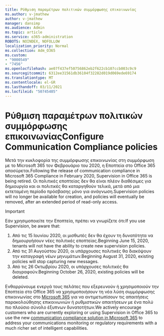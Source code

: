```yaml
---
title: Ρύθμιση παραμέτρων πολιτικών συμμόρφωσης επικοινωνίας
ms.author: v-jmathew
author: v-jmathew
manager: dansimp
ms.audience: Admin
ms.topic: article
ms.service: o365-administration
ROBOTS: NOINDEX, NOFOLLOW
localization_priority: Normal
ms.collection: Adm_O365
ms.custom:
- "9000549"
- "7456"
ms.openlocfilehash: ae07f437ef50756862eb2f622cb107ccb003c9c9
ms.sourcegitcommit: 6312ee31561db36104f32282d019d069ede69174
ms.translationtype: MT
ms.contentlocale: el-GR
ms.lasthandoff: 03/11/2021
ms.locfileid: "50745405"
---
```

# <a name="configure-communication-compliance-policies"></a><span data-ttu-id="fb8cb-102">Ρύθμιση παραμέτρων πολιτικών συμμόρφωσης επικοινωνίας</span><span class="sxs-lookup"><span data-stu-id="fb8cb-102">Configure Communication Compliance policies</span></span>

<span data-ttu-id="fb8cb-103">Μετά την κυκλοφορία της συμμόρφωσης επικοινωνίας στη συμμόρφωση με το Microsoft 365 τον Φεβρουάριο του 2020, η Εποπτεία στο Office 365 αποσύρεται.</span><span class="sxs-lookup"><span data-stu-id="fb8cb-103">Following the release of communication compliance in Microsoft 365 Compliance in February 2020, Supervision in Office 365 is being retired.</span></span> <span data-ttu-id="fb8cb-104">Οι πολιτικές εποπτείας δεν θα είναι πλέον διαθέσιμες για δημιουργία και οι πολιτικές θα καταργηθούν τελικά, μετά από μια εκτεταμένη περίοδο πρόσβασης μόνο για ανάγνωση.</span><span class="sxs-lookup"><span data-stu-id="fb8cb-104">Supervision policies will no longer be available for creation, and policies will eventually be removed, after an extended period of read-only access.</span></span>

> [!IMPORTANT]
> <span data-ttu-id="fb8cb-105">Εάν χρησιμοποιείτε την Εποπτεία, πρέπει να γνωρίζετε ότι:</span><span class="sxs-lookup"><span data-stu-id="fb8cb-105">If you use Supervision, be aware that:</span></span>
>
> 1. <span data-ttu-id="fb8cb-106">Από τις 15 Ιουνίου 2020, οι μισθωτές δεν θα έχουν τη δυνατότητα να δημιουργήσουν νέες πολιτικές εποπτείας.</span><span class="sxs-lookup"><span data-stu-id="fb8cb-106">Beginning June 15, 2020, tenants will not have the ability to create new supervision policies.</span></span>
> 2. <span data-ttu-id="fb8cb-107">Από τις 31 Αυγούστου 2020, οι υπάρχουσες πολιτικές θα διακόψουν την καταγραφή νέων μηνυμάτων.</span><span class="sxs-lookup"><span data-stu-id="fb8cb-107">Beginning August 31, 2020, existing policies will stop capturing new messages.</span></span>
> 3. <span data-ttu-id="fb8cb-108">Από τις 26 Οκτωβρίου 2020, οι υπάρχουσες πολιτικές θα διαγραφούν.</span><span class="sxs-lookup"><span data-stu-id="fb8cb-108">Beginning October 26, 2020, existing policies will be deleted.</span></span>

<span data-ttu-id="fb8cb-109">Ενθαρρύνουμε ενεργά τους πελάτες που εξερευνούν ή χρησιμοποιούν την Εποπτεία στο Office 365 να χρησιμοποιήσουν τη νέα λύση συμμόρφωσης επικοινωνίας στο [Microsoft 365](https://go.microsoft.com/fwlink/?linkid=2128593) για να αντιμετωπίσουν τις απαιτήσεις παρακολούθησης επικοινωνιών ή ρυθμιστικών απαιτήσεων με ένα πολύ πιο πλούσιο σύνολο έξυπνων δυνατοτήτων.</span><span class="sxs-lookup"><span data-stu-id="fb8cb-109">We actively encourage customers who are currently exploring or using Supervision in Office 365 to use the new [communication compliance solution in Microsoft 365](https://go.microsoft.com/fwlink/?linkid=2128593) to address your communications monitoring or regulatory requirements with a much richer set of intelligent capabilities.</span></span>
